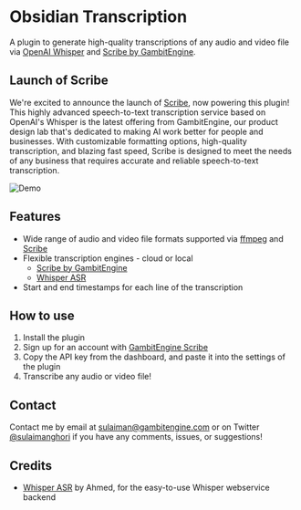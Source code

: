 # Obsidian Transcription

A plugin to generate high-quality transcriptions of any audio and video file via [OpenAI Whisper](https://openai.com/blog/whisper/) and [Scribe by GambitEngine](https://scribe.gambitengine.com).

## Launch of Scribe

We're excited to announce the launch of [Scribe](https://scribe.gambitengine.com), now powering this plugin! This highly advanced speech-to-text transcription service based on OpenAI's Whisper is the latest offering from GambitEngine, our product design lab that's dedicated to making AI work better for people and businesses. With customizable formatting options, high-quality transcription, and blazing fast speed, Scribe is designed to meet the needs of any business that requires accurate and reliable speech-to-text transcription.

![Demo](media/demo.gif)

## Features

- Wide range of audio and video file formats supported via [ffmpeg](https://ffmpeg.org/) and [Scribe](https://scribe.gambitengine.com)
- Flexible transcription engines - cloud or local
  - [Scribe by GambitEngine](https://scribe.gambitengine.com)
  - [Whisper ASR](https://github.com/ahmetoner/whisper-asr-webservice)
- Start and end timestamps for each line of the transcription

## How to use

1. Install the plugin
2. Sign up for an account with [GambitEngine Scribe](https://scribe.gambitengine.com/)
3. Copy the API key from the dashboard, and paste it into the settings of the plugin
4. Transcribe any audio or video file!

## Contact

Contact me by email at sulaiman@gambitengine.com or on Twitter [@sulaimanghori](https://twitter.com/sulaimanghori) if you have any comments, issues, or suggestions!

## Credits

- [Whisper ASR](https://github.com/ahmetoner/whisper-asr-webservice) by Ahmed, for the easy-to-use Whisper webservice backend
